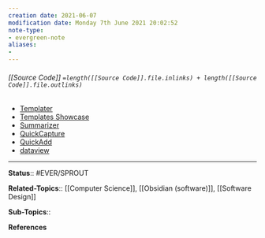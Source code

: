 ```yaml
---
creation date: 2021-06-07
modification date: Monday 7th June 2021 20:02:52
note-type: 
- evergreen-note
aliases:
- 
---
```


###### [[Source Code]] `=length([[Source Code]].file.inlinks) + length([[Source Code]].file.outlinks)`



- [Templater](https://github.com/SilentVoid13/Templater)
- [Templates Showcase](https://github.com/SilentVoid13/Templater/discussions/categories/templates-showcase?discussions_q=category%3A%22Templates+Showcase%22+sort%3Atop&page=1)
- [Summarizer](https://github.com/SilentVoid13/Templater/discussions/197)
- [QuickCapture](https://gist.github.com/GitMurf/817a6c9e73e1d1e312fc1a1735edb8d6)
- [QuickAdd](https://github.com/chhoumann/Templater_Templates/tree/master/quickadd)
- [dataview](https://github.com/blacksmithgu/obsidian-dataview)

---

**Status**:: #EVER/SPROUT  

**Related-Topics**:: [[Computer Science]], [[Obsidian (software)]], [[Software Design]]
	
**Sub-Topics**::
	
**References**